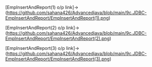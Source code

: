 [EmpInsertAndReport(1) o/p link]->(https://github.com/sahana426/Advancedjava/blob/main/9c.JDBC-EmpInsertAndReport/EmpInsertAndReport(1).png)

[EmpInsertAndReport(2) o/p link]->(https://github.com/sahana426/Advancedjava/blob/main/9c.JDBC-EmpInsertAndReport/EmpInsertAndReport(2).png)

[EmpInsertAndReport(3) o/p link]->(https://github.com/sahana426/Advancedjava/blob/main/9c.JDBC-EmpInsertAndReport/EmpInsertAndReport(3).png)


